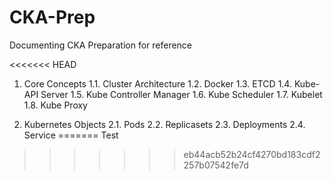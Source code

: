 # CKA-Prep
Documenting CKA Preparation for reference

<<<<<<< HEAD
1. Core Concepts
1.1. Cluster Architecture
1.2. Docker 
1.3. ETCD 
1.4. Kube-API Server
1.5. Kube Controller Manager
1.6. Kube Scheduler
1.7. Kubelet
1.8. Kube Proxy

2. Kubernetes Objects
2.1. Pods
2.2. Replicasets
2.3. Deployments
2.4. Service
=======
Test
>>>>>>> eb44acb52b24cf4270bd183cdf2257b07542fe7d

